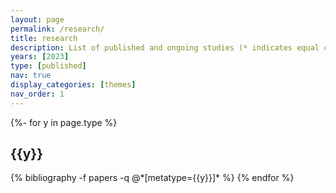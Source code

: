 ```yaml
---
layout: page
permalink: /research/
title: research
description: List of published and ongoing studies (* indicates equal contributions)
years: [2023]
type: [published]
nav: true
display_categories: [themes]
nav_order: 1
---
```

<!-- _pages/publications.md -->
<div class="publications">

{%- for y in page.type %}
  <h2 class="year">{{y}}</h2>
  {% bibliography -f papers -q @*[metatype={{y}}]* %}
{% endfor %}

</div>